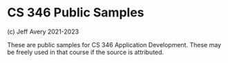 # CS 346 Public Samples

(c) Jeff Avery 2021-2023

These are public samples for CS 346 Application Development. These may be freely used in that course if the source is attributed.
